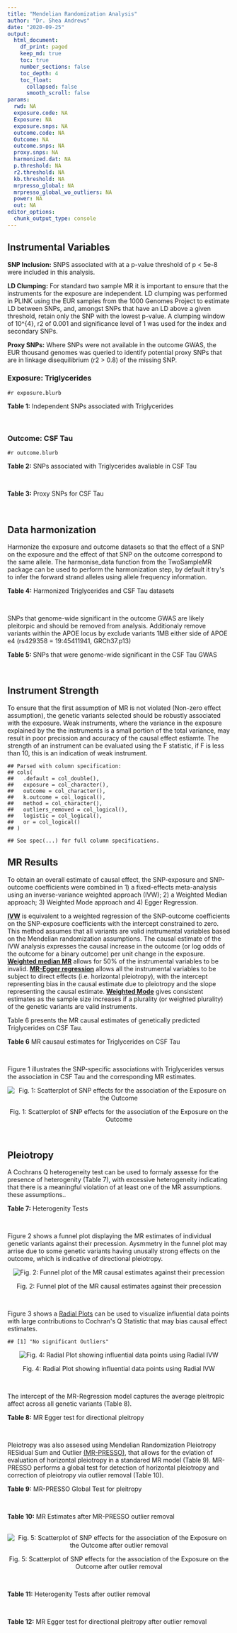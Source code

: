 ```yaml
---
title: "Mendelian Randomization Analysis"
author: "Dr. Shea Andrews"
date: "2020-09-25"
output:
  html_document:
    df_print: paged
    keep_md: true
    toc: true
    number_sections: false
    toc_depth: 4
    toc_float:
      collapsed: false
      smooth_scroll: false
params:
  rwd: NA
  exposure.code: NA
  Exposure: NA
  exposure.snps: NA
  outcome.code: NA
  Outcome: NA
  outcome.snps: NA
  proxy.snps: NA
  harmonized.dat: NA
  p.threshold: NA
  r2.threshold: NA
  kb.threshold: NA
  mrpresso_global: NA
  mrpresso_global_wo_outliers: NA
  power: NA
  out: NA
editor_options:
  chunk_output_type: console
---
```







## Instrumental Variables
**SNP Inclusion:** SNPS associated with at a p-value threshold of p < 5e-8 were included in this analysis.
<br>

**LD Clumping:** For standard two sample MR it is important to ensure that the instruments for the exposure are independent. LD clumping was performed in PLINK using the EUR samples from the 1000 Genomes Project to estimate LD between SNPs, and, amongst SNPs that have an LD above a given threshold, retain only the SNP with the lowest p-value. A clumping window of 10^{4}, r2 of 0.001 and significance level of 1 was used for the index and secondary SNPs.
<br>

**Proxy SNPs:** Where SNPs were not available in the outcome GWAS, the EUR thousand genomes was queried to identify potential proxy SNPs that are in linkage disequilibrium (r2 > 0.8) of the missing SNP.
<br>

### Exposure: Triglycerides
`#r exposure.blurb`
<br>

**Table 1:** Independent SNPs associated with Triglycerides
<div data-pagedtable="false">
  <script data-pagedtable-source type="application/json">
{"columns":[{"label":["SNP"],"name":[1],"type":["chr"],"align":["left"]},{"label":["CHROM"],"name":[2],"type":["dbl"],"align":["right"]},{"label":["POS"],"name":[3],"type":["dbl"],"align":["right"]},{"label":["REF"],"name":[4],"type":["chr"],"align":["left"]},{"label":["ALT"],"name":[5],"type":["chr"],"align":["left"]},{"label":["AF"],"name":[6],"type":["dbl"],"align":["right"]},{"label":["BETA"],"name":[7],"type":["dbl"],"align":["right"]},{"label":["SE"],"name":[8],"type":["dbl"],"align":["right"]},{"label":["Z"],"name":[9],"type":["dbl"],"align":["right"]},{"label":["P"],"name":[10],"type":["dbl"],"align":["right"]},{"label":["N"],"name":[11],"type":["dbl"],"align":["right"]},{"label":["TRAIT"],"name":[12],"type":["chr"],"align":["left"]}],"data":[{"1":"rs12748152","2":"1","3":"27138393","4":"C","5":"T","6":"0.0683714","7":"0.0372","8":"0.0059","9":"6.305085","10":"1.100e-09","11":"177761.5","12":"Triglycerides"},{"1":"rs17513135","2":"1","3":"40035686","4":"C","5":"T","6":"0.2500000","7":"0.0220","8":"0.0039","9":"5.641026","10":"1.633e-08","11":"174742.0","12":"Triglycerides"},{"1":"rs4587594","2":"1","3":"63133930","4":"G","5":"A","6":"0.3032340","7":"-0.0694","8":"0.0035","9":"-19.828600","10":"3.503e-82","11":"177772.0","12":"Triglycerides"},{"1":"rs1321257","2":"1","3":"230305312","4":"G","5":"A","6":"0.6400070","7":"-0.0402","8":"0.0034","9":"-11.823500","10":"5.986e-31","11":"177757.9","12":"Triglycerides"},{"1":"rs676210","2":"2","3":"21231524","4":"G","5":"A","6":"0.2314110","7":"-0.0733","8":"0.0039","9":"-18.794900","10":"3.284e-71","11":"177782.0","12":"Triglycerides"},{"1":"rs1260326","2":"2","3":"27730940","4":"T","5":"C","6":"0.6136610","7":"-0.1148","8":"0.0034","9":"-33.764700","10":"2.290e-239","11":"177765.0","12":"Triglycerides"},{"1":"rs13389219","2":"2","3":"165528876","4":"C","5":"T","6":"0.4034550","7":"-0.0271","8":"0.0034","9":"-7.970590","10":"2.598e-15","11":"177782.9","12":"Triglycerides"},{"1":"rs2972146","2":"2","3":"227100698","4":"G","5":"T","6":"0.6309740","7":"0.0281","8":"0.0034","9":"8.264706","10":"2.974e-15","11":"174703.9","12":"Triglycerides"},{"1":"rs10440120","2":"3","3":"12486964","4":"C","5":"A","6":"0.1655080","7":"-0.0306","8":"0.0044","9":"-6.954550","10":"5.343e-11","11":"174886.1","12":"Triglycerides"},{"1":"rs645040","2":"3","3":"135926622","4":"G","5":"T","6":"0.8208850","7":"0.0293","8":"0.0040","9":"7.325000","10":"1.830e-12","11":"177779.0","12":"Triglycerides"},{"1":"rs6831256","2":"4","3":"3473139","4":"A","5":"G","6":"0.3971880","7":"0.0258","8":"0.0035","9":"7.371429","10":"1.602e-12","11":"177494.9","12":"Triglycerides"},{"1":"rs442177","2":"4","3":"88030261","4":"G","5":"T","6":"0.5364790","7":"0.0309","8":"0.0033","9":"9.363636","10":"1.316e-18","11":"177798.0","12":"Triglycerides"},{"1":"rs9686661","2":"5","3":"55861786","4":"C","5":"T","6":"0.1487860","7":"0.0379","8":"0.0044","9":"8.613636","10":"2.541e-16","11":"177050.0","12":"Triglycerides"},{"1":"rs6882076","2":"5","3":"156390297","4":"T","5":"C","6":"0.6327160","7":"0.0286","8":"0.0035","9":"8.171429","10":"1.513e-15","11":"177778.0","12":"Triglycerides"},{"1":"rs2239520","2":"6","3":"31088922","4":"G","5":"A","6":"0.3906190","7":"-0.0236","8":"0.0037","9":"-6.378380","10":"4.144e-10","11":"151047.0","12":"Triglycerides"},{"1":"rs2247056","2":"6","3":"31265490","4":"T","5":"C","6":"0.7218780","7":"0.0378","8":"0.0039","9":"9.692308","10":"3.861e-21","11":"174062.0","12":"Triglycerides"},{"1":"rs998584","2":"6","3":"43757896","4":"C","5":"A","6":"0.4905450","7":"0.0293","8":"0.0037","9":"7.918919","10":"3.424e-15","11":"174573.0","12":"Triglycerides"},{"1":"rs719726","2":"6","3":"127414801","4":"C","5":"T","6":"0.5999630","7":"0.0199","8":"0.0035","9":"5.685714","10":"2.486e-08","11":"168319.0","12":"Triglycerides"},{"1":"rs634869","2":"6","3":"139831757","4":"T","5":"C","6":"0.5747460","7":"-0.0272","8":"0.0033","9":"-8.242420","10":"1.776e-14","11":"177755.0","12":"Triglycerides"},{"1":"rs2665357","2":"6","3":"160848167","4":"A","5":"C","6":"0.5193360","7":"0.0212","8":"0.0033","9":"6.424242","10":"8.327e-10","11":"172850.0","12":"Triglycerides"},{"1":"rs4719841","2":"7","3":"25997536","4":"A","5":"G","6":"0.4108890","7":"0.0232","8":"0.0034","9":"6.823529","10":"8.864e-11","11":"177774.9","12":"Triglycerides"},{"1":"rs11974409","2":"7","3":"72989390","4":"A","5":"G","6":"0.1816990","7":"-0.0899","8":"0.0042","9":"-21.404800","10":"1.360e-100","11":"177786.0","12":"Triglycerides"},{"1":"rs38855","2":"7","3":"116358044","4":"A","5":"G","6":"0.4712940","7":"-0.0187","8":"0.0033","9":"-5.666670","10":"2.109e-08","11":"177825.0","12":"Triglycerides"},{"1":"rs287621","2":"7","3":"130435181","4":"T","5":"C","6":"0.7140010","7":"-0.0222","8":"0.0037","9":"-6.000000","10":"7.671e-09","11":"177813.0","12":"Triglycerides"},{"1":"rs6995541","2":"8","3":"10671260","4":"A","5":"G","6":"0.2336240","7":"0.0265","8":"0.0037","9":"7.162162","10":"1.343e-12","11":"177486.0","12":"Triglycerides"},{"1":"rs12676857","2":"8","3":"18266572","4":"T","5":"C","6":"0.1436090","7":"0.0332","8":"0.0046","9":"7.217391","10":"7.291e-12","11":"177732.0","12":"Triglycerides"},{"1":"rs12678919","2":"8","3":"19844222","4":"A","5":"G","6":"0.0681239","7":"-0.1702","8":"0.0056","9":"-30.392900","10":"1.820e-199","11":"177749.9","12":"Triglycerides"},{"1":"rs4738684","2":"8","3":"59393273","4":"A","5":"G","6":"0.6075010","7":"-0.0205","8":"0.0035","9":"-5.857140","10":"8.819e-09","11":"177790.0","12":"Triglycerides"},{"1":"rs2954022","2":"8","3":"126482621","4":"C","5":"A","6":"0.5114630","7":"-0.0780","8":"0.0033","9":"-23.636400","10":"2.230e-113","11":"177750.0","12":"Triglycerides"},{"1":"rs1832007","2":"10","3":"5254847","4":"A","5":"G","6":"0.1247280","7":"-0.0327","8":"0.0047","9":"-6.957450","10":"1.718e-12","11":"177504.0","12":"Triglycerides"},{"1":"rs10761762","2":"10","3":"65184717","4":"T","5":"C","6":"0.4990900","7":"-0.0270","8":"0.0033","9":"-8.181820","10":"1.061e-17","11":"177823.0","12":"Triglycerides"},{"1":"rs2068888","2":"10","3":"94839642","4":"G","5":"A","6":"0.4735120","7":"-0.0241","8":"0.0034","9":"-7.088240","10":"1.682e-11","11":"177712.0","12":"Triglycerides"},{"1":"rs2250802","2":"10","3":"113921354","4":"G","5":"A","6":"0.7334790","7":"0.0230","8":"0.0037","9":"6.216216","10":"1.210e-10","11":"174733.9","12":"Triglycerides"},{"1":"rs10501321","2":"11","3":"47294626","4":"T","5":"C","6":"0.3212210","7":"-0.0216","8":"0.0035","9":"-6.171430","10":"1.412e-08","11":"177680.0","12":"Triglycerides"},{"1":"rs174535","2":"11","3":"61551356","4":"T","5":"C","6":"0.3609590","7":"0.0470","8":"0.0034","9":"13.823529","10":"1.733e-41","11":"177772.9","12":"Triglycerides"},{"1":"rs11820504","2":"11","3":"116529442","4":"T","5":"C","6":"0.1807930","7":"0.0604","8":"0.0044","9":"13.727273","10":"1.095e-39","11":"172813.0","12":"Triglycerides"},{"1":"rs10790162","2":"11","3":"116639104","4":"A","5":"G","6":"0.9306210","7":"-0.2305","8":"0.0065","9":"-35.461500","10":"1.100e-249","11":"177771.1","12":"Triglycerides"},{"1":"rs11613352","2":"12","3":"57792580","4":"C","5":"T","6":"0.2251730","7":"-0.0280","8":"0.0039","9":"-7.179490","10":"9.397e-14","11":"177799.0","12":"Triglycerides"},{"1":"rs11057408","2":"12","3":"124464836","4":"G","5":"T","6":"0.3253360","7":"-0.0258","8":"0.0035","9":"-7.371430","10":"2.049e-12","11":"174454.0","12":"Triglycerides"},{"1":"rs16948098","2":"15","3":"44219607","4":"G","5":"A","6":"0.0370102","7":"0.0800","8":"0.0089","9":"8.988764","10":"4.838e-17","11":"163328.2","12":"Triglycerides"},{"1":"rs2043085","2":"15","3":"58680954","4":"T","5":"C","6":"0.6610970","7":"-0.0327","8":"0.0034","9":"-9.617650","10":"7.809e-20","11":"176147.0","12":"Triglycerides"},{"1":"rs588136","2":"15","3":"58730498","4":"C","5":"T","6":"0.7867110","7":"-0.0495","8":"0.0041","9":"-12.073200","10":"3.365e-30","11":"176173.0","12":"Triglycerides"},{"1":"rs3198697","2":"16","3":"15129940","4":"C","5":"T","6":"0.3839030","7":"-0.0198","8":"0.0034","9":"-5.823530","10":"2.207e-08","11":"175934.1","12":"Triglycerides"},{"1":"rs749671","2":"16","3":"31088347","4":"G","5":"A","6":"0.3477070","7":"-0.0211","8":"0.0034","9":"-6.205880","10":"6.106e-10","11":"176205.1","12":"Triglycerides"},{"1":"rs1800775","2":"16","3":"56995236","4":"C","5":"A","6":"0.5121820","7":"-0.0396","8":"0.0035","9":"-11.314300","10":"1.332e-26","11":"172715.0","12":"Triglycerides"},{"1":"rs8077889","2":"17","3":"41878166","4":"A","5":"C","6":"0.1884530","7":"0.0252","8":"0.0042","9":"6.000000","10":"9.879e-09","11":"176194.0","12":"Triglycerides"},{"1":"rs7248104","2":"19","3":"7224431","4":"G","5":"A","6":"0.4124030","7":"-0.0222","8":"0.0034","9":"-6.529410","10":"5.045e-10","11":"176083.0","12":"Triglycerides"},{"1":"rs10401969","2":"19","3":"19407718","4":"T","5":"C","6":"0.0710134","7":"-0.1210","8":"0.0065","9":"-18.615400","10":"9.702e-70","11":"176172.7","12":"Triglycerides"},{"1":"rs731839","2":"19","3":"33899065","4":"G","5":"A","6":"0.6709000","7":"-0.0224","8":"0.0036","9":"-6.222220","10":"2.651e-09","11":"176161.1","12":"Triglycerides"},{"1":"rs439401","2":"19","3":"45414451","4":"T","5":"C","6":"0.6390100","7":"0.0659","8":"0.0038","9":"17.342105","10":"1.423e-66","11":"152584.0","12":"Triglycerides"},{"1":"rs3760627","2":"19","3":"45457180","4":"T","5":"C","6":"0.4941460","7":"0.0189","8":"0.0034","9":"5.558824","10":"5.293e-09","11":"176200.9","12":"Triglycerides"},{"1":"rs6029143","2":"20","3":"39118662","4":"C","5":"T","6":"0.0446137","7":"-0.0388","8":"0.0071","9":"-5.464790","10":"4.933e-08","11":"176256.9","12":"Triglycerides"},{"1":"rs4810479","2":"20","3":"44545048","4":"C","5":"T","6":"0.7471790","7":"-0.0474","8":"0.0038","9":"-12.473700","10":"2.067e-34","11":"176191.9","12":"Triglycerides"},{"1":"rs3761445","2":"22","3":"38595411","4":"G","5":"A","6":"0.6132420","7":"0.0232","8":"0.0034","9":"6.823529","10":"8.062e-12","11":"175846.1","12":"Triglycerides"}],"options":{"columns":{"min":{},"max":[10]},"rows":{"min":[10],"max":[10]},"pages":{}}}
  </script>
</div>
<br>

### Outcome: CSF Tau
`#r outcome.blurb`
<br>

**Table 2:** SNPs associated with Triglycerides avaliable in CSF Tau
<div data-pagedtable="false">
  <script data-pagedtable-source type="application/json">
{"columns":[{"label":["SNP"],"name":[1],"type":["chr"],"align":["left"]},{"label":["CHROM"],"name":[2],"type":["dbl"],"align":["right"]},{"label":["POS"],"name":[3],"type":["dbl"],"align":["right"]},{"label":["REF"],"name":[4],"type":["chr"],"align":["left"]},{"label":["ALT"],"name":[5],"type":["chr"],"align":["left"]},{"label":["AF"],"name":[6],"type":["dbl"],"align":["right"]},{"label":["BETA"],"name":[7],"type":["dbl"],"align":["right"]},{"label":["SE"],"name":[8],"type":["dbl"],"align":["right"]},{"label":["Z"],"name":[9],"type":["dbl"],"align":["right"]},{"label":["P"],"name":[10],"type":["dbl"],"align":["right"]},{"label":["N"],"name":[11],"type":["dbl"],"align":["right"]},{"label":["TRAIT"],"name":[12],"type":["chr"],"align":["left"]}],"data":[{"1":"rs12748152","2":"1","3":"27138393","4":"C","5":"T","6":"0.0683714","7":"3.523e-03","8":"0.010840","9":"0.32500000","10":"7.453e-01","11":"3146","12":"CSF_tau"},{"1":"rs17513135","2":"1","3":"40035686","4":"C","5":"T","6":"0.2500000","7":"-1.106e-02","8":"0.006693","9":"-1.65247273","10":"9.867e-02","11":"3146","12":"CSF_tau"},{"1":"rs4587594","2":"1","3":"63133930","4":"G","5":"A","6":"0.3032340","7":"-2.394e-03","8":"0.006000","9":"-0.39900000","10":"6.899e-01","11":"3146","12":"CSF_tau"},{"1":"rs676210","2":"2","3":"21231524","4":"G","5":"A","6":"0.2314110","7":"-1.114e-02","8":"0.006851","9":"-1.62603999","10":"1.040e-01","11":"3146","12":"CSF_tau"},{"1":"rs1260326","2":"2","3":"27730940","4":"T","5":"C","6":"0.6136610","7":"2.061e-03","8":"0.005737","9":"0.35924700","10":"7.194e-01","11":"3146","12":"CSF_tau"},{"1":"rs13389219","2":"2","3":"165528876","4":"C","5":"T","6":"0.4034550","7":"1.248e-03","8":"0.005901","9":"0.21148958","10":"8.325e-01","11":"3146","12":"CSF_tau"},{"1":"rs2972146","2":"2","3":"227100698","4":"G","5":"T","6":"0.6309740","7":"-1.647e-03","8":"0.005871","9":"-0.28053100","10":"7.791e-01","11":"3146","12":"CSF_tau"},{"1":"rs645040","2":"3","3":"135926622","4":"G","5":"T","6":"0.8208850","7":"8.495e-03","8":"0.006617","9":"1.28381000","10":"1.993e-01","11":"3146","12":"CSF_tau"},{"1":"rs442177","2":"4","3":"88030261","4":"G","5":"T","6":"0.5364790","7":"3.037e-05","8":"0.005778","9":"0.00525614","10":"9.958e-01","11":"3146","12":"CSF_tau"},{"1":"rs2239520","2":"6","3":"31088922","4":"G","5":"A","6":"0.3906190","7":"4.519e-03","8":"0.005670","9":"0.79700176","10":"4.256e-01","11":"3146","12":"CSF_tau"},{"1":"rs2247056","2":"6","3":"31265490","4":"T","5":"C","6":"0.7218780","7":"-1.110e-02","8":"0.006475","9":"-1.71429000","10":"8.651e-02","11":"3146","12":"CSF_tau"},{"1":"rs634869","2":"6","3":"139831757","4":"T","5":"C","6":"0.5747460","7":"2.421e-03","8":"0.005818","9":"0.41612200","10":"6.773e-01","11":"3146","12":"CSF_tau"},{"1":"rs2665357","2":"6","3":"160848167","4":"A","5":"C","6":"0.5193360","7":"2.605e-03","8":"0.005661","9":"0.46016600","10":"6.454e-01","11":"3146","12":"CSF_tau"},{"1":"rs4719841","2":"7","3":"25997536","4":"A","5":"G","6":"0.4108890","7":"-3.847e-03","8":"0.005698","9":"-0.67514918","10":"4.997e-01","11":"3146","12":"CSF_tau"},{"1":"rs11974409","2":"7","3":"72989390","4":"A","5":"G","6":"0.1816990","7":"1.323e-03","8":"0.007114","9":"0.18597132","10":"8.525e-01","11":"3146","12":"CSF_tau"},{"1":"rs38855","2":"7","3":"116358044","4":"A","5":"G","6":"0.4712940","7":"-3.217e-03","8":"0.005693","9":"-0.56507992","10":"5.721e-01","11":"3146","12":"CSF_tau"},{"1":"rs287621","2":"7","3":"130435181","4":"T","5":"C","6":"0.7140010","7":"1.746e-03","8":"0.006335","9":"0.27561200","10":"7.828e-01","11":"3146","12":"CSF_tau"},{"1":"rs6995541","2":"8","3":"10671260","4":"A","5":"G","6":"0.2336240","7":"1.754e-03","8":"0.006260","9":"0.28019169","10":"7.794e-01","11":"3146","12":"CSF_tau"},{"1":"rs12676857","2":"8","3":"18266572","4":"T","5":"C","6":"0.1436090","7":"8.263e-03","8":"0.007747","9":"1.06660643","10":"2.862e-01","11":"3146","12":"CSF_tau"},{"1":"rs12678919","2":"8","3":"19844222","4":"A","5":"G","6":"0.0681239","7":"6.073e-04","8":"0.008979","9":"0.06763559","10":"9.461e-01","11":"3146","12":"CSF_tau"},{"1":"rs4738684","2":"8","3":"59393273","4":"A","5":"G","6":"0.6075010","7":"6.290e-03","8":"0.006115","9":"1.02862000","10":"3.037e-01","11":"3146","12":"CSF_tau"},{"1":"rs2954022","2":"8","3":"126482621","4":"C","5":"A","6":"0.5114630","7":"4.703e-03","8":"0.005647","9":"0.83283159","10":"4.050e-01","11":"3146","12":"CSF_tau"},{"1":"rs1832007","2":"10","3":"5254847","4":"A","5":"G","6":"0.1247280","7":"9.974e-03","8":"0.007963","9":"1.25254301","10":"2.104e-01","11":"3146","12":"CSF_tau"},{"1":"rs10761762","2":"10","3":"65184717","4":"T","5":"C","6":"0.4990900","7":"3.390e-03","8":"0.005618","9":"0.60341759","10":"5.463e-01","11":"3146","12":"CSF_tau"},{"1":"rs2068888","2":"10","3":"94839642","4":"G","5":"A","6":"0.4735120","7":"-1.867e-03","8":"0.005698","9":"-0.32765883","10":"7.432e-01","11":"3146","12":"CSF_tau"},{"1":"rs2250802","2":"10","3":"113921354","4":"G","5":"A","6":"0.7334790","7":"7.187e-03","8":"0.006228","9":"1.15398000","10":"2.486e-01","11":"3146","12":"CSF_tau"},{"1":"rs10501321","2":"11","3":"47294626","4":"T","5":"C","6":"0.3212210","7":"-4.695e-04","8":"0.006061","9":"-0.07746246","10":"9.383e-01","11":"3146","12":"CSF_tau"},{"1":"rs174535","2":"11","3":"61551356","4":"T","5":"C","6":"0.3609590","7":"-1.308e-02","8":"0.006009","9":"-2.17673490","10":"2.954e-02","11":"3146","12":"CSF_tau"},{"1":"rs11820504","2":"11","3":"116529442","4":"T","5":"C","6":"0.1807930","7":"-6.378e-03","8":"0.007410","9":"-0.86072874","10":"3.894e-01","11":"3146","12":"CSF_tau"},{"1":"rs10790162","2":"11","3":"116639104","4":"A","5":"G","6":"0.9306210","7":"5.865e-03","8":"0.011510","9":"0.50955700","10":"6.106e-01","11":"3146","12":"CSF_tau"},{"1":"rs11613352","2":"12","3":"57792580","4":"C","5":"T","6":"0.2251730","7":"1.883e-02","8":"0.006621","9":"2.84398127","10":"4.478e-03","11":"3146","12":"CSF_tau"},{"1":"rs11057408","2":"12","3":"124464836","4":"G","5":"T","6":"0.3253360","7":"-2.118e-03","8":"0.005868","9":"-0.36094070","10":"7.182e-01","11":"3146","12":"CSF_tau"},{"1":"rs16948098","2":"15","3":"44219607","4":"G","5":"A","6":"0.0370102","7":"-9.533e-03","8":"0.012460","9":"-0.76508828","10":"4.442e-01","11":"3146","12":"CSF_tau"},{"1":"rs2043085","2":"15","3":"58680954","4":"T","5":"C","6":"0.6610970","7":"4.604e-03","8":"0.005763","9":"0.79888900","10":"4.244e-01","11":"3146","12":"CSF_tau"},{"1":"rs588136","2":"15","3":"58730498","4":"C","5":"T","6":"0.7867110","7":"-8.560e-03","8":"0.007254","9":"-1.18004000","10":"2.381e-01","11":"3146","12":"CSF_tau"},{"1":"rs3198697","2":"16","3":"15129940","4":"C","5":"T","6":"0.3839030","7":"-3.304e-03","8":"0.006225","9":"-0.53076305","10":"5.956e-01","11":"3146","12":"CSF_tau"},{"1":"rs749671","2":"16","3":"31088347","4":"G","5":"A","6":"0.3477070","7":"4.583e-03","8":"0.005832","9":"0.78583676","10":"4.320e-01","11":"3146","12":"CSF_tau"},{"1":"rs1800775","2":"16","3":"56995236","4":"C","5":"A","6":"0.5121820","7":"7.777e-05","8":"0.005726","9":"0.01358191","10":"9.892e-01","11":"3146","12":"CSF_tau"},{"1":"rs8077889","2":"17","3":"41878166","4":"A","5":"C","6":"0.1884530","7":"-4.965e-03","8":"0.006816","9":"-0.72843310","10":"4.664e-01","11":"3146","12":"CSF_tau"},{"1":"rs7248104","2":"19","3":"7224431","4":"G","5":"A","6":"0.4124030","7":"5.612e-03","8":"0.005801","9":"0.96741941","10":"3.334e-01","11":"3146","12":"CSF_tau"},{"1":"rs10401969","2":"19","3":"19407718","4":"T","5":"C","6":"0.0710134","7":"6.384e-03","8":"0.010290","9":"0.62040816","10":"5.349e-01","11":"3146","12":"CSF_tau"},{"1":"rs731839","2":"19","3":"33899065","4":"G","5":"A","6":"0.6709000","7":"4.814e-03","8":"0.005868","9":"0.82038200","10":"4.120e-01","11":"3146","12":"CSF_tau"},{"1":"rs439401","2":"19","3":"45414451","4":"T","5":"C","6":"0.6390100","7":"2.658e-02","8":"0.005931","9":"4.48154000","10":"7.694e-06","11":"3146","12":"CSF_tau"},{"1":"rs3760627","2":"19","3":"45457180","4":"T","5":"C","6":"0.4941460","7":"1.132e-02","8":"0.005588","9":"2.02576951","10":"4.293e-02","11":"3146","12":"CSF_tau"},{"1":"rs6029143","2":"20","3":"39118662","4":"C","5":"T","6":"0.0446137","7":"1.112e-02","8":"0.012210","9":"0.91072891","10":"3.627e-01","11":"3146","12":"CSF_tau"},{"1":"rs4810479","2":"20","3":"44545048","4":"C","5":"T","6":"0.7471790","7":"-1.356e-02","8":"0.006328","9":"-2.14286000","10":"3.224e-02","11":"3146","12":"CSF_tau"},{"1":"rs3761445","2":"22","3":"38595411","4":"G","5":"A","6":"0.6132420","7":"-4.326e-03","8":"0.005903","9":"-0.73284800","10":"4.637e-01","11":"3146","12":"CSF_tau"},{"1":"rs1321257","2":"NA","3":"NA","4":"NA","5":"NA","6":"NA","7":"NA","8":"NA","9":"NA","10":"NA","11":"NA","12":"NA"},{"1":"rs10440120","2":"NA","3":"NA","4":"NA","5":"NA","6":"NA","7":"NA","8":"NA","9":"NA","10":"NA","11":"NA","12":"NA"},{"1":"rs6831256","2":"NA","3":"NA","4":"NA","5":"NA","6":"NA","7":"NA","8":"NA","9":"NA","10":"NA","11":"NA","12":"NA"},{"1":"rs9686661","2":"NA","3":"NA","4":"NA","5":"NA","6":"NA","7":"NA","8":"NA","9":"NA","10":"NA","11":"NA","12":"NA"},{"1":"rs6882076","2":"NA","3":"NA","4":"NA","5":"NA","6":"NA","7":"NA","8":"NA","9":"NA","10":"NA","11":"NA","12":"NA"},{"1":"rs998584","2":"NA","3":"NA","4":"NA","5":"NA","6":"NA","7":"NA","8":"NA","9":"NA","10":"NA","11":"NA","12":"NA"},{"1":"rs719726","2":"NA","3":"NA","4":"NA","5":"NA","6":"NA","7":"NA","8":"NA","9":"NA","10":"NA","11":"NA","12":"NA"}],"options":{"columns":{"min":{},"max":[10]},"rows":{"min":[10],"max":[10]},"pages":{}}}
  </script>
</div>
<br>

**Table 3:** Proxy SNPs for CSF Tau
<div data-pagedtable="false">
  <script data-pagedtable-source type="application/json">
{"columns":[{"label":["target_snp"],"name":[1],"type":["chr"],"align":["left"]},{"label":["proxy_snp"],"name":[2],"type":["chr"],"align":["left"]},{"label":["ld.r2"],"name":[3],"type":["dbl"],"align":["right"]},{"label":["Dprime"],"name":[4],"type":["dbl"],"align":["right"]},{"label":["PHASE"],"name":[5],"type":["chr"],"align":["left"]},{"label":["X12"],"name":[6],"type":["lgl"],"align":["right"]},{"label":["CHROM"],"name":[7],"type":["dbl"],"align":["right"]},{"label":["POS"],"name":[8],"type":["dbl"],"align":["right"]},{"label":["REF.proxy"],"name":[9],"type":["chr"],"align":["left"]},{"label":["ALT.proxy"],"name":[10],"type":["chr"],"align":["left"]},{"label":["AF"],"name":[11],"type":["dbl"],"align":["right"]},{"label":["BETA"],"name":[12],"type":["dbl"],"align":["right"]},{"label":["SE"],"name":[13],"type":["dbl"],"align":["right"]},{"label":["Z"],"name":[14],"type":["dbl"],"align":["right"]},{"label":["P"],"name":[15],"type":["dbl"],"align":["right"]},{"label":["N"],"name":[16],"type":["dbl"],"align":["right"]},{"label":["TRAIT"],"name":[17],"type":["chr"],"align":["left"]},{"label":["ref"],"name":[18],"type":["chr"],"align":["left"]},{"label":["ref.proxy"],"name":[19],"type":["chr"],"align":["left"]},{"label":["alt"],"name":[20],"type":["chr"],"align":["left"]},{"label":["alt.proxy"],"name":[21],"type":["chr"],"align":["left"]},{"label":["ALT"],"name":[22],"type":["chr"],"align":["left"]},{"label":["REF"],"name":[23],"type":["chr"],"align":["left"]},{"label":["proxy.outcome"],"name":[24],"type":["lgl"],"align":["right"]}],"data":[{"1":"rs1321257","2":"rs2281718","3":"1.000000","4":"1.000000","5":"GA/AT","6":"NA","7":"1","8":"230297778","9":"A","10":"T","11":"0.636248","12":"-0.001023","13":"0.005839","14":"-0.1752010","15":"0.8609","16":"3146","17":"CSF_tau","18":"G","19":"A","20":"A","21":"T","22":"A","23":"G","24":"TRUE"},{"1":"rs10440120","2":"rs73029206","3":"0.849190","4":"0.982569","5":"AG/CA","6":"NA","7":"3","8":"12494894","9":"A","10":"G","11":"0.152293","12":"0.007414","13":"0.008862","14":"0.8366057","15":"0.4029","16":"3146","17":"CSF_tau","18":"A","19":"G","20":"C","21":"A","22":"A","23":"C","24":"TRUE"},{"1":"rs6882076","2":"rs12657266","3":"1.000000","4":"1.000000","5":"TC/CT","6":"NA","7":"5","8":"156396003","9":"C","10":"T","11":"0.633929","12":"-0.003495","13":"0.006267","14":"-0.5576830","15":"0.5771","16":"3146","17":"CSF_tau","18":"T","19":"C","20":"C","21":"T","22":"C","23":"T","24":"TRUE"},{"1":"rs998584","2":"rs1358980","3":"0.825889","4":"0.921520","5":"CC/AT","6":"NA","7":"6","8":"43764551","9":"C","10":"T","11":"0.479477","12":"0.001507","13":"0.005637","14":"0.2673408","15":"0.7892","16":"3146","17":"CSF_tau","18":"C","19":"C","20":"A","21":"T","22":"A","23":"C","24":"TRUE"},{"1":"rs719726","2":"rs1936789","3":"0.814701","4":"0.977383","5":"CG/TA","6":"NA","7":"6","8":"127419737","9":"G","10":"A","11":"0.535585","12":"-0.001852","13":"0.005783","14":"-0.3202490","15":"0.7489","16":"3146","17":"CSF_tau","18":"C","19":"G","20":"T","21":"A","22":"T","23":"C","24":"TRUE"},{"1":"rs6831256","2":"NA","3":"NA","4":"NA","5":"NA","6":"NA","7":"NA","8":"NA","9":"NA","10":"NA","11":"NA","12":"NA","13":"NA","14":"NA","15":"NA","16":"NA","17":"NA","18":"NA","19":"NA","20":"NA","21":"NA","22":"NA","23":"NA","24":"NA"},{"1":"rs9686661","2":"NA","3":"NA","4":"NA","5":"NA","6":"NA","7":"NA","8":"NA","9":"NA","10":"NA","11":"NA","12":"NA","13":"NA","14":"NA","15":"NA","16":"NA","17":"NA","18":"NA","19":"NA","20":"NA","21":"NA","22":"NA","23":"NA","24":"NA"}],"options":{"columns":{"min":{},"max":[10]},"rows":{"min":[10],"max":[10]},"pages":{}}}
  </script>
</div>
<br>

## Data harmonization
Harmonize the exposure and outcome datasets so that the effect of a SNP on the exposure and the effect of that SNP on the outcome correspond to the same allele. The harmonise_data function from the TwoSampleMR package can be used to perform the harmonization step, by default it try's to infer the forward strand alleles using allele frequency information.
<br>

**Table 4:** Harmonized Triglycerides and CSF Tau datasets
<div data-pagedtable="false">
  <script data-pagedtable-source type="application/json">
{"columns":[{"label":["SNP"],"name":[1],"type":["chr"],"align":["left"]},{"label":["effect_allele.exposure"],"name":[2],"type":["chr"],"align":["left"]},{"label":["other_allele.exposure"],"name":[3],"type":["chr"],"align":["left"]},{"label":["effect_allele.outcome"],"name":[4],"type":["chr"],"align":["left"]},{"label":["other_allele.outcome"],"name":[5],"type":["chr"],"align":["left"]},{"label":["beta.exposure"],"name":[6],"type":["dbl"],"align":["right"]},{"label":["beta.outcome"],"name":[7],"type":["dbl"],"align":["right"]},{"label":["eaf.exposure"],"name":[8],"type":["dbl"],"align":["right"]},{"label":["eaf.outcome"],"name":[9],"type":["dbl"],"align":["right"]},{"label":["remove"],"name":[10],"type":["lgl"],"align":["right"]},{"label":["palindromic"],"name":[11],"type":["lgl"],"align":["right"]},{"label":["ambiguous"],"name":[12],"type":["lgl"],"align":["right"]},{"label":["id.outcome"],"name":[13],"type":["chr"],"align":["left"]},{"label":["chr.outcome"],"name":[14],"type":["dbl"],"align":["right"]},{"label":["pos.outcome"],"name":[15],"type":["dbl"],"align":["right"]},{"label":["se.outcome"],"name":[16],"type":["dbl"],"align":["right"]},{"label":["z.outcome"],"name":[17],"type":["dbl"],"align":["right"]},{"label":["pval.outcome"],"name":[18],"type":["dbl"],"align":["right"]},{"label":["samplesize.outcome"],"name":[19],"type":["dbl"],"align":["right"]},{"label":["outcome"],"name":[20],"type":["chr"],"align":["left"]},{"label":["mr_keep.outcome"],"name":[21],"type":["lgl"],"align":["right"]},{"label":["pval_origin.outcome"],"name":[22],"type":["chr"],"align":["left"]},{"label":["chr.exposure"],"name":[23],"type":["dbl"],"align":["right"]},{"label":["pos.exposure"],"name":[24],"type":["dbl"],"align":["right"]},{"label":["se.exposure"],"name":[25],"type":["dbl"],"align":["right"]},{"label":["z.exposure"],"name":[26],"type":["dbl"],"align":["right"]},{"label":["pval.exposure"],"name":[27],"type":["dbl"],"align":["right"]},{"label":["samplesize.exposure"],"name":[28],"type":["dbl"],"align":["right"]},{"label":["exposure"],"name":[29],"type":["chr"],"align":["left"]},{"label":["mr_keep.exposure"],"name":[30],"type":["lgl"],"align":["right"]},{"label":["pval_origin.exposure"],"name":[31],"type":["chr"],"align":["left"]},{"label":["id.exposure"],"name":[32],"type":["chr"],"align":["left"]},{"label":["action"],"name":[33],"type":["dbl"],"align":["right"]},{"label":["mr_keep"],"name":[34],"type":["lgl"],"align":["right"]},{"label":["pt"],"name":[35],"type":["dbl"],"align":["right"]},{"label":["pleitropy_keep"],"name":[36],"type":["lgl"],"align":["right"]},{"label":["mrpresso_RSSobs"],"name":[37],"type":["lgl"],"align":["right"]},{"label":["mrpresso_pval"],"name":[38],"type":["lgl"],"align":["right"]},{"label":["mrpresso_keep"],"name":[39],"type":["lgl"],"align":["right"]}],"data":[{"1":"rs10401969","2":"C","3":"T","4":"C","5":"T","6":"-0.1210","7":"6.384e-03","8":"0.0710134","9":"0.0710134","10":"FALSE","11":"FALSE","12":"FALSE","13":"KlKpzv","14":"19","15":"19407718","16":"0.010290","17":"0.62040816","18":"5.349e-01","19":"3146","20":"Deming2017tau","21":"TRUE","22":"reported","23":"19","24":"19407718","25":"0.0065","26":"-18.615400","27":"9.702e-70","28":"176172.7","29":"Willer2013tg","30":"TRUE","31":"reported","32":"Yp3Hna","33":"2","34":"TRUE","35":"5e-08","36":"TRUE","37":"NA","38":"NA","39":"TRUE"},{"1":"rs10440120","2":"A","3":"C","4":"A","5":"C","6":"-0.0306","7":"7.414e-03","8":"0.1655080","9":"0.1522930","10":"FALSE","11":"FALSE","12":"FALSE","13":"KlKpzv","14":"3","15":"12494894","16":"0.008862","17":"0.83660573","18":"4.029e-01","19":"3146","20":"Deming2017tau","21":"TRUE","22":"reported","23":"3","24":"12486964","25":"0.0044","26":"-6.954550","27":"5.343e-11","28":"174886.1","29":"Willer2013tg","30":"TRUE","31":"reported","32":"Yp3Hna","33":"2","34":"TRUE","35":"5e-08","36":"TRUE","37":"NA","38":"NA","39":"TRUE"},{"1":"rs10501321","2":"C","3":"T","4":"C","5":"T","6":"-0.0216","7":"-4.695e-04","8":"0.3212210","9":"0.3212210","10":"FALSE","11":"FALSE","12":"FALSE","13":"KlKpzv","14":"11","15":"47294626","16":"0.006061","17":"-0.07746246","18":"9.383e-01","19":"3146","20":"Deming2017tau","21":"TRUE","22":"reported","23":"11","24":"47294626","25":"0.0035","26":"-6.171430","27":"1.412e-08","28":"177680.0","29":"Willer2013tg","30":"TRUE","31":"reported","32":"Yp3Hna","33":"2","34":"TRUE","35":"5e-08","36":"TRUE","37":"NA","38":"NA","39":"TRUE"},{"1":"rs10761762","2":"C","3":"T","4":"C","5":"T","6":"-0.0270","7":"3.390e-03","8":"0.4990900","9":"0.4990900","10":"FALSE","11":"FALSE","12":"FALSE","13":"KlKpzv","14":"10","15":"65184717","16":"0.005618","17":"0.60341759","18":"5.463e-01","19":"3146","20":"Deming2017tau","21":"TRUE","22":"reported","23":"10","24":"65184717","25":"0.0033","26":"-8.181820","27":"1.061e-17","28":"177823.0","29":"Willer2013tg","30":"TRUE","31":"reported","32":"Yp3Hna","33":"2","34":"TRUE","35":"5e-08","36":"TRUE","37":"NA","38":"NA","39":"TRUE"},{"1":"rs10790162","2":"G","3":"A","4":"G","5":"A","6":"-0.2305","7":"5.865e-03","8":"0.9306210","9":"0.9306210","10":"FALSE","11":"FALSE","12":"FALSE","13":"KlKpzv","14":"11","15":"116639104","16":"0.011510","17":"0.50955700","18":"6.106e-01","19":"3146","20":"Deming2017tau","21":"TRUE","22":"reported","23":"11","24":"116639104","25":"0.0065","26":"-35.461500","27":"1.000e-200","28":"177771.1","29":"Willer2013tg","30":"TRUE","31":"reported","32":"Yp3Hna","33":"2","34":"TRUE","35":"5e-08","36":"TRUE","37":"NA","38":"NA","39":"TRUE"},{"1":"rs11057408","2":"T","3":"G","4":"T","5":"G","6":"-0.0258","7":"-2.118e-03","8":"0.3253360","9":"0.3253360","10":"FALSE","11":"FALSE","12":"FALSE","13":"KlKpzv","14":"12","15":"124464836","16":"0.005868","17":"-0.36094070","18":"7.182e-01","19":"3146","20":"Deming2017tau","21":"TRUE","22":"reported","23":"12","24":"124464836","25":"0.0035","26":"-7.371430","27":"2.049e-12","28":"174454.0","29":"Willer2013tg","30":"TRUE","31":"reported","32":"Yp3Hna","33":"2","34":"TRUE","35":"5e-08","36":"TRUE","37":"NA","38":"NA","39":"TRUE"},{"1":"rs11613352","2":"T","3":"C","4":"T","5":"C","6":"-0.0280","7":"1.883e-02","8":"0.2251730","9":"0.2251730","10":"FALSE","11":"FALSE","12":"FALSE","13":"KlKpzv","14":"12","15":"57792580","16":"0.006621","17":"2.84398127","18":"4.478e-03","19":"3146","20":"Deming2017tau","21":"TRUE","22":"reported","23":"12","24":"57792580","25":"0.0039","26":"-7.179490","27":"9.397e-14","28":"177799.0","29":"Willer2013tg","30":"TRUE","31":"reported","32":"Yp3Hna","33":"2","34":"TRUE","35":"5e-08","36":"TRUE","37":"NA","38":"NA","39":"TRUE"},{"1":"rs11820504","2":"C","3":"T","4":"C","5":"T","6":"0.0604","7":"-6.378e-03","8":"0.1807930","9":"0.1807930","10":"FALSE","11":"FALSE","12":"FALSE","13":"KlKpzv","14":"11","15":"116529442","16":"0.007410","17":"-0.86072874","18":"3.894e-01","19":"3146","20":"Deming2017tau","21":"TRUE","22":"reported","23":"11","24":"116529442","25":"0.0044","26":"13.727273","27":"1.095e-39","28":"172813.0","29":"Willer2013tg","30":"TRUE","31":"reported","32":"Yp3Hna","33":"2","34":"TRUE","35":"5e-08","36":"TRUE","37":"NA","38":"NA","39":"TRUE"},{"1":"rs11974409","2":"G","3":"A","4":"G","5":"A","6":"-0.0899","7":"1.323e-03","8":"0.1816990","9":"0.1816990","10":"FALSE","11":"FALSE","12":"FALSE","13":"KlKpzv","14":"7","15":"72989390","16":"0.007114","17":"0.18597132","18":"8.525e-01","19":"3146","20":"Deming2017tau","21":"TRUE","22":"reported","23":"7","24":"72989390","25":"0.0042","26":"-21.404800","27":"1.360e-100","28":"177786.0","29":"Willer2013tg","30":"TRUE","31":"reported","32":"Yp3Hna","33":"2","34":"TRUE","35":"5e-08","36":"TRUE","37":"NA","38":"NA","39":"TRUE"},{"1":"rs1260326","2":"C","3":"T","4":"C","5":"T","6":"-0.1148","7":"2.061e-03","8":"0.6136610","9":"0.6136610","10":"FALSE","11":"FALSE","12":"FALSE","13":"KlKpzv","14":"2","15":"27730940","16":"0.005737","17":"0.35924700","18":"7.194e-01","19":"3146","20":"Deming2017tau","21":"TRUE","22":"reported","23":"2","24":"27730940","25":"0.0034","26":"-33.764700","27":"1.000e-200","28":"177765.0","29":"Willer2013tg","30":"TRUE","31":"reported","32":"Yp3Hna","33":"2","34":"TRUE","35":"5e-08","36":"TRUE","37":"NA","38":"NA","39":"TRUE"},{"1":"rs12676857","2":"C","3":"T","4":"C","5":"T","6":"0.0332","7":"8.263e-03","8":"0.1436090","9":"0.1436090","10":"FALSE","11":"FALSE","12":"FALSE","13":"KlKpzv","14":"8","15":"18266572","16":"0.007747","17":"1.06660643","18":"2.862e-01","19":"3146","20":"Deming2017tau","21":"TRUE","22":"reported","23":"8","24":"18266572","25":"0.0046","26":"7.217391","27":"7.291e-12","28":"177732.0","29":"Willer2013tg","30":"TRUE","31":"reported","32":"Yp3Hna","33":"2","34":"TRUE","35":"5e-08","36":"TRUE","37":"NA","38":"NA","39":"TRUE"},{"1":"rs12678919","2":"G","3":"A","4":"G","5":"A","6":"-0.1702","7":"6.073e-04","8":"0.0681239","9":"0.0681239","10":"FALSE","11":"FALSE","12":"FALSE","13":"KlKpzv","14":"8","15":"19844222","16":"0.008979","17":"0.06763559","18":"9.461e-01","19":"3146","20":"Deming2017tau","21":"TRUE","22":"reported","23":"8","24":"19844222","25":"0.0056","26":"-30.392900","27":"1.820e-199","28":"177749.9","29":"Willer2013tg","30":"TRUE","31":"reported","32":"Yp3Hna","33":"2","34":"TRUE","35":"5e-08","36":"TRUE","37":"NA","38":"NA","39":"TRUE"},{"1":"rs12748152","2":"T","3":"C","4":"T","5":"C","6":"0.0372","7":"3.523e-03","8":"0.0683714","9":"0.0683714","10":"FALSE","11":"FALSE","12":"FALSE","13":"KlKpzv","14":"1","15":"27138393","16":"0.010840","17":"0.32500000","18":"7.453e-01","19":"3146","20":"Deming2017tau","21":"TRUE","22":"reported","23":"1","24":"27138393","25":"0.0059","26":"6.305085","27":"1.100e-09","28":"177761.5","29":"Willer2013tg","30":"TRUE","31":"reported","32":"Yp3Hna","33":"2","34":"TRUE","35":"5e-08","36":"TRUE","37":"NA","38":"NA","39":"TRUE"},{"1":"rs1321257","2":"A","3":"G","4":"A","5":"G","6":"-0.0402","7":"-1.023e-03","8":"0.6400070","9":"0.6362480","10":"FALSE","11":"FALSE","12":"FALSE","13":"KlKpzv","14":"1","15":"230297778","16":"0.005839","17":"-0.17520100","18":"8.609e-01","19":"3146","20":"Deming2017tau","21":"TRUE","22":"reported","23":"1","24":"230305312","25":"0.0034","26":"-11.823500","27":"5.986e-31","28":"177757.9","29":"Willer2013tg","30":"TRUE","31":"reported","32":"Yp3Hna","33":"2","34":"TRUE","35":"5e-08","36":"TRUE","37":"NA","38":"NA","39":"TRUE"},{"1":"rs13389219","2":"T","3":"C","4":"T","5":"C","6":"-0.0271","7":"1.248e-03","8":"0.4034550","9":"0.4034550","10":"FALSE","11":"FALSE","12":"FALSE","13":"KlKpzv","14":"2","15":"165528876","16":"0.005901","17":"0.21148958","18":"8.325e-01","19":"3146","20":"Deming2017tau","21":"TRUE","22":"reported","23":"2","24":"165528876","25":"0.0034","26":"-7.970590","27":"2.598e-15","28":"177782.9","29":"Willer2013tg","30":"TRUE","31":"reported","32":"Yp3Hna","33":"2","34":"TRUE","35":"5e-08","36":"TRUE","37":"NA","38":"NA","39":"TRUE"},{"1":"rs16948098","2":"A","3":"G","4":"A","5":"G","6":"0.0800","7":"-9.533e-03","8":"0.0370102","9":"0.0370102","10":"FALSE","11":"FALSE","12":"FALSE","13":"KlKpzv","14":"15","15":"44219607","16":"0.012460","17":"-0.76508828","18":"4.442e-01","19":"3146","20":"Deming2017tau","21":"TRUE","22":"reported","23":"15","24":"44219607","25":"0.0089","26":"8.988764","27":"4.838e-17","28":"163328.2","29":"Willer2013tg","30":"TRUE","31":"reported","32":"Yp3Hna","33":"2","34":"TRUE","35":"5e-08","36":"TRUE","37":"NA","38":"NA","39":"TRUE"},{"1":"rs174535","2":"C","3":"T","4":"C","5":"T","6":"0.0470","7":"-1.308e-02","8":"0.3609590","9":"0.3609590","10":"FALSE","11":"FALSE","12":"FALSE","13":"KlKpzv","14":"11","15":"61551356","16":"0.006009","17":"-2.17673490","18":"2.954e-02","19":"3146","20":"Deming2017tau","21":"TRUE","22":"reported","23":"11","24":"61551356","25":"0.0034","26":"13.823529","27":"1.733e-41","28":"177772.9","29":"Willer2013tg","30":"TRUE","31":"reported","32":"Yp3Hna","33":"2","34":"TRUE","35":"5e-08","36":"TRUE","37":"NA","38":"NA","39":"TRUE"},{"1":"rs17513135","2":"T","3":"C","4":"T","5":"C","6":"0.0220","7":"-1.106e-02","8":"0.2500000","9":"0.2500000","10":"FALSE","11":"FALSE","12":"FALSE","13":"KlKpzv","14":"1","15":"40035686","16":"0.006693","17":"-1.65247273","18":"9.867e-02","19":"3146","20":"Deming2017tau","21":"TRUE","22":"reported","23":"1","24":"40035686","25":"0.0039","26":"5.641026","27":"1.633e-08","28":"174742.0","29":"Willer2013tg","30":"TRUE","31":"reported","32":"Yp3Hna","33":"2","34":"TRUE","35":"5e-08","36":"TRUE","37":"NA","38":"NA","39":"TRUE"},{"1":"rs1800775","2":"A","3":"C","4":"A","5":"C","6":"-0.0396","7":"7.777e-05","8":"0.5121820","9":"0.5121820","10":"FALSE","11":"FALSE","12":"FALSE","13":"KlKpzv","14":"16","15":"56995236","16":"0.005726","17":"0.01358191","18":"9.892e-01","19":"3146","20":"Deming2017tau","21":"TRUE","22":"reported","23":"16","24":"56995236","25":"0.0035","26":"-11.314300","27":"1.332e-26","28":"172715.0","29":"Willer2013tg","30":"TRUE","31":"reported","32":"Yp3Hna","33":"2","34":"TRUE","35":"5e-08","36":"TRUE","37":"NA","38":"NA","39":"TRUE"},{"1":"rs1832007","2":"G","3":"A","4":"G","5":"A","6":"-0.0327","7":"9.974e-03","8":"0.1247280","9":"0.1247280","10":"FALSE","11":"FALSE","12":"FALSE","13":"KlKpzv","14":"10","15":"5254847","16":"0.007963","17":"1.25254301","18":"2.104e-01","19":"3146","20":"Deming2017tau","21":"TRUE","22":"reported","23":"10","24":"5254847","25":"0.0047","26":"-6.957450","27":"1.718e-12","28":"177504.0","29":"Willer2013tg","30":"TRUE","31":"reported","32":"Yp3Hna","33":"2","34":"TRUE","35":"5e-08","36":"TRUE","37":"NA","38":"NA","39":"TRUE"},{"1":"rs2043085","2":"C","3":"T","4":"C","5":"T","6":"-0.0327","7":"4.604e-03","8":"0.6610970","9":"0.6610970","10":"FALSE","11":"FALSE","12":"FALSE","13":"KlKpzv","14":"15","15":"58680954","16":"0.005763","17":"0.79888900","18":"4.244e-01","19":"3146","20":"Deming2017tau","21":"TRUE","22":"reported","23":"15","24":"58680954","25":"0.0034","26":"-9.617650","27":"7.809e-20","28":"176147.0","29":"Willer2013tg","30":"TRUE","31":"reported","32":"Yp3Hna","33":"2","34":"TRUE","35":"5e-08","36":"TRUE","37":"NA","38":"NA","39":"TRUE"},{"1":"rs2068888","2":"A","3":"G","4":"A","5":"G","6":"-0.0241","7":"-1.867e-03","8":"0.4735120","9":"0.4735120","10":"FALSE","11":"FALSE","12":"FALSE","13":"KlKpzv","14":"10","15":"94839642","16":"0.005698","17":"-0.32765883","18":"7.432e-01","19":"3146","20":"Deming2017tau","21":"TRUE","22":"reported","23":"10","24":"94839642","25":"0.0034","26":"-7.088240","27":"1.682e-11","28":"177712.0","29":"Willer2013tg","30":"TRUE","31":"reported","32":"Yp3Hna","33":"2","34":"TRUE","35":"5e-08","36":"TRUE","37":"NA","38":"NA","39":"TRUE"},{"1":"rs2239520","2":"A","3":"G","4":"A","5":"G","6":"-0.0236","7":"4.519e-03","8":"0.3906190","9":"0.3906190","10":"FALSE","11":"FALSE","12":"FALSE","13":"KlKpzv","14":"6","15":"31088922","16":"0.005670","17":"0.79700176","18":"4.256e-01","19":"3146","20":"Deming2017tau","21":"TRUE","22":"reported","23":"6","24":"31088922","25":"0.0037","26":"-6.378380","27":"4.144e-10","28":"151047.0","29":"Willer2013tg","30":"TRUE","31":"reported","32":"Yp3Hna","33":"2","34":"TRUE","35":"5e-08","36":"TRUE","37":"NA","38":"NA","39":"TRUE"},{"1":"rs2247056","2":"C","3":"T","4":"C","5":"T","6":"0.0378","7":"-1.110e-02","8":"0.7218780","9":"0.7218780","10":"FALSE","11":"FALSE","12":"FALSE","13":"KlKpzv","14":"6","15":"31265490","16":"0.006475","17":"-1.71429000","18":"8.651e-02","19":"3146","20":"Deming2017tau","21":"TRUE","22":"reported","23":"6","24":"31265490","25":"0.0039","26":"9.692308","27":"3.861e-21","28":"174062.0","29":"Willer2013tg","30":"TRUE","31":"reported","32":"Yp3Hna","33":"2","34":"TRUE","35":"5e-08","36":"TRUE","37":"NA","38":"NA","39":"TRUE"},{"1":"rs2250802","2":"A","3":"G","4":"A","5":"G","6":"0.0230","7":"7.187e-03","8":"0.7334790","9":"0.7334790","10":"FALSE","11":"FALSE","12":"FALSE","13":"KlKpzv","14":"10","15":"113921354","16":"0.006228","17":"1.15398000","18":"2.486e-01","19":"3146","20":"Deming2017tau","21":"TRUE","22":"reported","23":"10","24":"113921354","25":"0.0037","26":"6.216216","27":"1.210e-10","28":"174733.9","29":"Willer2013tg","30":"TRUE","31":"reported","32":"Yp3Hna","33":"2","34":"TRUE","35":"5e-08","36":"TRUE","37":"NA","38":"NA","39":"TRUE"},{"1":"rs2665357","2":"C","3":"A","4":"C","5":"A","6":"0.0212","7":"2.605e-03","8":"0.5193360","9":"0.5193360","10":"FALSE","11":"FALSE","12":"FALSE","13":"KlKpzv","14":"6","15":"160848167","16":"0.005661","17":"0.46016600","18":"6.454e-01","19":"3146","20":"Deming2017tau","21":"TRUE","22":"reported","23":"6","24":"160848167","25":"0.0033","26":"6.424242","27":"8.327e-10","28":"172850.0","29":"Willer2013tg","30":"TRUE","31":"reported","32":"Yp3Hna","33":"2","34":"TRUE","35":"5e-08","36":"TRUE","37":"NA","38":"NA","39":"TRUE"},{"1":"rs287621","2":"C","3":"T","4":"C","5":"T","6":"-0.0222","7":"1.746e-03","8":"0.7140010","9":"0.7140010","10":"FALSE","11":"FALSE","12":"FALSE","13":"KlKpzv","14":"7","15":"130435181","16":"0.006335","17":"0.27561200","18":"7.828e-01","19":"3146","20":"Deming2017tau","21":"TRUE","22":"reported","23":"7","24":"130435181","25":"0.0037","26":"-6.000000","27":"7.671e-09","28":"177813.0","29":"Willer2013tg","30":"TRUE","31":"reported","32":"Yp3Hna","33":"2","34":"TRUE","35":"5e-08","36":"TRUE","37":"NA","38":"NA","39":"TRUE"},{"1":"rs2954022","2":"A","3":"C","4":"A","5":"C","6":"-0.0780","7":"4.703e-03","8":"0.5114630","9":"0.5114630","10":"FALSE","11":"FALSE","12":"FALSE","13":"KlKpzv","14":"8","15":"126482621","16":"0.005647","17":"0.83283159","18":"4.050e-01","19":"3146","20":"Deming2017tau","21":"TRUE","22":"reported","23":"8","24":"126482621","25":"0.0033","26":"-23.636400","27":"2.230e-113","28":"177750.0","29":"Willer2013tg","30":"TRUE","31":"reported","32":"Yp3Hna","33":"2","34":"TRUE","35":"5e-08","36":"TRUE","37":"NA","38":"NA","39":"TRUE"},{"1":"rs2972146","2":"T","3":"G","4":"T","5":"G","6":"0.0281","7":"-1.647e-03","8":"0.6309740","9":"0.6309740","10":"FALSE","11":"FALSE","12":"FALSE","13":"KlKpzv","14":"2","15":"227100698","16":"0.005871","17":"-0.28053100","18":"7.791e-01","19":"3146","20":"Deming2017tau","21":"TRUE","22":"reported","23":"2","24":"227100698","25":"0.0034","26":"8.264706","27":"2.974e-15","28":"174703.9","29":"Willer2013tg","30":"TRUE","31":"reported","32":"Yp3Hna","33":"2","34":"TRUE","35":"5e-08","36":"TRUE","37":"NA","38":"NA","39":"TRUE"},{"1":"rs3198697","2":"T","3":"C","4":"T","5":"C","6":"-0.0198","7":"-3.304e-03","8":"0.3839030","9":"0.3839030","10":"FALSE","11":"FALSE","12":"FALSE","13":"KlKpzv","14":"16","15":"15129940","16":"0.006225","17":"-0.53076305","18":"5.956e-01","19":"3146","20":"Deming2017tau","21":"TRUE","22":"reported","23":"16","24":"15129940","25":"0.0034","26":"-5.823530","27":"2.207e-08","28":"175934.1","29":"Willer2013tg","30":"TRUE","31":"reported","32":"Yp3Hna","33":"2","34":"TRUE","35":"5e-08","36":"TRUE","37":"NA","38":"NA","39":"TRUE"},{"1":"rs3760627","2":"C","3":"T","4":"C","5":"T","6":"0.0189","7":"1.132e-02","8":"0.4941460","9":"0.4941460","10":"FALSE","11":"FALSE","12":"FALSE","13":"KlKpzv","14":"19","15":"45457180","16":"0.005588","17":"2.02576951","18":"4.293e-02","19":"3146","20":"Deming2017tau","21":"TRUE","22":"reported","23":"19","24":"45457180","25":"0.0034","26":"5.558824","27":"5.293e-09","28":"176200.9","29":"Willer2013tg","30":"TRUE","31":"reported","32":"Yp3Hna","33":"2","34":"TRUE","35":"5e-08","36":"FALSE","37":"NA","38":"NA","39":"TRUE"},{"1":"rs3761445","2":"A","3":"G","4":"A","5":"G","6":"0.0232","7":"-4.326e-03","8":"0.6132420","9":"0.6132420","10":"FALSE","11":"FALSE","12":"FALSE","13":"KlKpzv","14":"22","15":"38595411","16":"0.005903","17":"-0.73284800","18":"4.637e-01","19":"3146","20":"Deming2017tau","21":"TRUE","22":"reported","23":"22","24":"38595411","25":"0.0034","26":"6.823529","27":"8.062e-12","28":"175846.1","29":"Willer2013tg","30":"TRUE","31":"reported","32":"Yp3Hna","33":"2","34":"TRUE","35":"5e-08","36":"TRUE","37":"NA","38":"NA","39":"TRUE"},{"1":"rs38855","2":"G","3":"A","4":"G","5":"A","6":"-0.0187","7":"-3.217e-03","8":"0.4712940","9":"0.4712940","10":"FALSE","11":"FALSE","12":"FALSE","13":"KlKpzv","14":"7","15":"116358044","16":"0.005693","17":"-0.56507992","18":"5.721e-01","19":"3146","20":"Deming2017tau","21":"TRUE","22":"reported","23":"7","24":"116358044","25":"0.0033","26":"-5.666670","27":"2.109e-08","28":"177825.0","29":"Willer2013tg","30":"TRUE","31":"reported","32":"Yp3Hna","33":"2","34":"TRUE","35":"5e-08","36":"TRUE","37":"NA","38":"NA","39":"TRUE"},{"1":"rs439401","2":"C","3":"T","4":"C","5":"T","6":"0.0659","7":"2.658e-02","8":"0.6390100","9":"0.6390100","10":"FALSE","11":"FALSE","12":"FALSE","13":"KlKpzv","14":"19","15":"45414451","16":"0.005931","17":"4.48154000","18":"7.694e-06","19":"3146","20":"Deming2017tau","21":"TRUE","22":"reported","23":"19","24":"45414451","25":"0.0038","26":"17.342105","27":"1.423e-66","28":"152584.0","29":"Willer2013tg","30":"TRUE","31":"reported","32":"Yp3Hna","33":"2","34":"TRUE","35":"5e-08","36":"FALSE","37":"NA","38":"NA","39":"TRUE"},{"1":"rs442177","2":"T","3":"G","4":"T","5":"G","6":"0.0309","7":"3.037e-05","8":"0.5364790","9":"0.5364790","10":"FALSE","11":"FALSE","12":"FALSE","13":"KlKpzv","14":"4","15":"88030261","16":"0.005778","17":"0.00525614","18":"9.958e-01","19":"3146","20":"Deming2017tau","21":"TRUE","22":"reported","23":"4","24":"88030261","25":"0.0033","26":"9.363636","27":"1.316e-18","28":"177798.0","29":"Willer2013tg","30":"TRUE","31":"reported","32":"Yp3Hna","33":"2","34":"TRUE","35":"5e-08","36":"TRUE","37":"NA","38":"NA","39":"TRUE"},{"1":"rs4587594","2":"A","3":"G","4":"A","5":"G","6":"-0.0694","7":"-2.394e-03","8":"0.3032340","9":"0.3032340","10":"FALSE","11":"FALSE","12":"FALSE","13":"KlKpzv","14":"1","15":"63133930","16":"0.006000","17":"-0.39900000","18":"6.899e-01","19":"3146","20":"Deming2017tau","21":"TRUE","22":"reported","23":"1","24":"63133930","25":"0.0035","26":"-19.828600","27":"3.503e-82","28":"177772.0","29":"Willer2013tg","30":"TRUE","31":"reported","32":"Yp3Hna","33":"2","34":"TRUE","35":"5e-08","36":"TRUE","37":"NA","38":"NA","39":"TRUE"},{"1":"rs4719841","2":"G","3":"A","4":"G","5":"A","6":"0.0232","7":"-3.847e-03","8":"0.4108890","9":"0.4108890","10":"FALSE","11":"FALSE","12":"FALSE","13":"KlKpzv","14":"7","15":"25997536","16":"0.005698","17":"-0.67514918","18":"4.997e-01","19":"3146","20":"Deming2017tau","21":"TRUE","22":"reported","23":"7","24":"25997536","25":"0.0034","26":"6.823529","27":"8.864e-11","28":"177774.9","29":"Willer2013tg","30":"TRUE","31":"reported","32":"Yp3Hna","33":"2","34":"TRUE","35":"5e-08","36":"TRUE","37":"NA","38":"NA","39":"TRUE"},{"1":"rs4738684","2":"G","3":"A","4":"G","5":"A","6":"-0.0205","7":"6.290e-03","8":"0.6075010","9":"0.6075010","10":"FALSE","11":"FALSE","12":"FALSE","13":"KlKpzv","14":"8","15":"59393273","16":"0.006115","17":"1.02862000","18":"3.037e-01","19":"3146","20":"Deming2017tau","21":"TRUE","22":"reported","23":"8","24":"59393273","25":"0.0035","26":"-5.857140","27":"8.819e-09","28":"177790.0","29":"Willer2013tg","30":"TRUE","31":"reported","32":"Yp3Hna","33":"2","34":"TRUE","35":"5e-08","36":"TRUE","37":"NA","38":"NA","39":"TRUE"},{"1":"rs4810479","2":"T","3":"C","4":"T","5":"C","6":"-0.0474","7":"-1.356e-02","8":"0.7471790","9":"0.7471790","10":"FALSE","11":"FALSE","12":"FALSE","13":"KlKpzv","14":"20","15":"44545048","16":"0.006328","17":"-2.14286000","18":"3.224e-02","19":"3146","20":"Deming2017tau","21":"TRUE","22":"reported","23":"20","24":"44545048","25":"0.0038","26":"-12.473700","27":"2.067e-34","28":"176191.9","29":"Willer2013tg","30":"TRUE","31":"reported","32":"Yp3Hna","33":"2","34":"TRUE","35":"5e-08","36":"TRUE","37":"NA","38":"NA","39":"TRUE"},{"1":"rs588136","2":"T","3":"C","4":"T","5":"C","6":"-0.0495","7":"-8.560e-03","8":"0.7867110","9":"0.7867110","10":"FALSE","11":"FALSE","12":"FALSE","13":"KlKpzv","14":"15","15":"58730498","16":"0.007254","17":"-1.18004000","18":"2.381e-01","19":"3146","20":"Deming2017tau","21":"TRUE","22":"reported","23":"15","24":"58730498","25":"0.0041","26":"-12.073200","27":"3.365e-30","28":"176173.0","29":"Willer2013tg","30":"TRUE","31":"reported","32":"Yp3Hna","33":"2","34":"TRUE","35":"5e-08","36":"TRUE","37":"NA","38":"NA","39":"TRUE"},{"1":"rs6029143","2":"T","3":"C","4":"T","5":"C","6":"-0.0388","7":"1.112e-02","8":"0.0446137","9":"0.0446137","10":"FALSE","11":"FALSE","12":"FALSE","13":"KlKpzv","14":"20","15":"39118662","16":"0.012210","17":"0.91072891","18":"3.627e-01","19":"3146","20":"Deming2017tau","21":"TRUE","22":"reported","23":"20","24":"39118662","25":"0.0071","26":"-5.464790","27":"4.933e-08","28":"176256.9","29":"Willer2013tg","30":"TRUE","31":"reported","32":"Yp3Hna","33":"2","34":"TRUE","35":"5e-08","36":"TRUE","37":"NA","38":"NA","39":"TRUE"},{"1":"rs634869","2":"C","3":"T","4":"C","5":"T","6":"-0.0272","7":"2.421e-03","8":"0.5747460","9":"0.5747460","10":"FALSE","11":"FALSE","12":"FALSE","13":"KlKpzv","14":"6","15":"139831757","16":"0.005818","17":"0.41612200","18":"6.773e-01","19":"3146","20":"Deming2017tau","21":"TRUE","22":"reported","23":"6","24":"139831757","25":"0.0033","26":"-8.242420","27":"1.776e-14","28":"177755.0","29":"Willer2013tg","30":"TRUE","31":"reported","32":"Yp3Hna","33":"2","34":"TRUE","35":"5e-08","36":"TRUE","37":"NA","38":"NA","39":"TRUE"},{"1":"rs645040","2":"T","3":"G","4":"T","5":"G","6":"0.0293","7":"8.495e-03","8":"0.8208850","9":"0.8208850","10":"FALSE","11":"FALSE","12":"FALSE","13":"KlKpzv","14":"3","15":"135926622","16":"0.006617","17":"1.28381000","18":"1.993e-01","19":"3146","20":"Deming2017tau","21":"TRUE","22":"reported","23":"3","24":"135926622","25":"0.0040","26":"7.325000","27":"1.830e-12","28":"177779.0","29":"Willer2013tg","30":"TRUE","31":"reported","32":"Yp3Hna","33":"2","34":"TRUE","35":"5e-08","36":"TRUE","37":"NA","38":"NA","39":"TRUE"},{"1":"rs676210","2":"A","3":"G","4":"A","5":"G","6":"-0.0733","7":"-1.114e-02","8":"0.2314110","9":"0.2314110","10":"FALSE","11":"FALSE","12":"FALSE","13":"KlKpzv","14":"2","15":"21231524","16":"0.006851","17":"-1.62603999","18":"1.040e-01","19":"3146","20":"Deming2017tau","21":"TRUE","22":"reported","23":"2","24":"21231524","25":"0.0039","26":"-18.794900","27":"3.284e-71","28":"177782.0","29":"Willer2013tg","30":"TRUE","31":"reported","32":"Yp3Hna","33":"2","34":"TRUE","35":"5e-08","36":"TRUE","37":"NA","38":"NA","39":"TRUE"},{"1":"rs6882076","2":"C","3":"T","4":"C","5":"T","6":"0.0286","7":"-3.495e-03","8":"0.6327160","9":"0.6339290","10":"FALSE","11":"FALSE","12":"FALSE","13":"KlKpzv","14":"5","15":"156396003","16":"0.006267","17":"-0.55768300","18":"5.771e-01","19":"3146","20":"Deming2017tau","21":"TRUE","22":"reported","23":"5","24":"156390297","25":"0.0035","26":"8.171429","27":"1.513e-15","28":"177778.0","29":"Willer2013tg","30":"TRUE","31":"reported","32":"Yp3Hna","33":"2","34":"TRUE","35":"5e-08","36":"TRUE","37":"NA","38":"NA","39":"TRUE"},{"1":"rs6995541","2":"G","3":"A","4":"G","5":"A","6":"0.0265","7":"1.754e-03","8":"0.2336240","9":"0.2336240","10":"FALSE","11":"FALSE","12":"FALSE","13":"KlKpzv","14":"8","15":"10671260","16":"0.006260","17":"0.28019169","18":"7.794e-01","19":"3146","20":"Deming2017tau","21":"TRUE","22":"reported","23":"8","24":"10671260","25":"0.0037","26":"7.162162","27":"1.343e-12","28":"177486.0","29":"Willer2013tg","30":"TRUE","31":"reported","32":"Yp3Hna","33":"2","34":"TRUE","35":"5e-08","36":"TRUE","37":"NA","38":"NA","39":"TRUE"},{"1":"rs719726","2":"T","3":"C","4":"T","5":"C","6":"0.0199","7":"-1.852e-03","8":"0.5999630","9":"0.5355850","10":"FALSE","11":"FALSE","12":"FALSE","13":"KlKpzv","14":"6","15":"127419737","16":"0.005783","17":"-0.32024900","18":"7.489e-01","19":"3146","20":"Deming2017tau","21":"TRUE","22":"reported","23":"6","24":"127414801","25":"0.0035","26":"5.685714","27":"2.486e-08","28":"168319.0","29":"Willer2013tg","30":"TRUE","31":"reported","32":"Yp3Hna","33":"2","34":"TRUE","35":"5e-08","36":"TRUE","37":"NA","38":"NA","39":"TRUE"},{"1":"rs7248104","2":"A","3":"G","4":"A","5":"G","6":"-0.0222","7":"5.612e-03","8":"0.4124030","9":"0.4124030","10":"FALSE","11":"FALSE","12":"FALSE","13":"KlKpzv","14":"19","15":"7224431","16":"0.005801","17":"0.96741941","18":"3.334e-01","19":"3146","20":"Deming2017tau","21":"TRUE","22":"reported","23":"19","24":"7224431","25":"0.0034","26":"-6.529410","27":"5.045e-10","28":"176083.0","29":"Willer2013tg","30":"TRUE","31":"reported","32":"Yp3Hna","33":"2","34":"TRUE","35":"5e-08","36":"TRUE","37":"NA","38":"NA","39":"TRUE"},{"1":"rs731839","2":"A","3":"G","4":"A","5":"G","6":"-0.0224","7":"4.814e-03","8":"0.6709000","9":"0.6709000","10":"FALSE","11":"FALSE","12":"FALSE","13":"KlKpzv","14":"19","15":"33899065","16":"0.005868","17":"0.82038200","18":"4.120e-01","19":"3146","20":"Deming2017tau","21":"TRUE","22":"reported","23":"19","24":"33899065","25":"0.0036","26":"-6.222220","27":"2.651e-09","28":"176161.1","29":"Willer2013tg","30":"TRUE","31":"reported","32":"Yp3Hna","33":"2","34":"TRUE","35":"5e-08","36":"TRUE","37":"NA","38":"NA","39":"TRUE"},{"1":"rs749671","2":"A","3":"G","4":"A","5":"G","6":"-0.0211","7":"4.583e-03","8":"0.3477070","9":"0.3477070","10":"FALSE","11":"FALSE","12":"FALSE","13":"KlKpzv","14":"16","15":"31088347","16":"0.005832","17":"0.78583676","18":"4.320e-01","19":"3146","20":"Deming2017tau","21":"TRUE","22":"reported","23":"16","24":"31088347","25":"0.0034","26":"-6.205880","27":"6.106e-10","28":"176205.1","29":"Willer2013tg","30":"TRUE","31":"reported","32":"Yp3Hna","33":"2","34":"TRUE","35":"5e-08","36":"TRUE","37":"NA","38":"NA","39":"TRUE"},{"1":"rs8077889","2":"C","3":"A","4":"C","5":"A","6":"0.0252","7":"-4.965e-03","8":"0.1884530","9":"0.1884530","10":"FALSE","11":"FALSE","12":"FALSE","13":"KlKpzv","14":"17","15":"41878166","16":"0.006816","17":"-0.72843310","18":"4.664e-01","19":"3146","20":"Deming2017tau","21":"TRUE","22":"reported","23":"17","24":"41878166","25":"0.0042","26":"6.000000","27":"9.879e-09","28":"176194.0","29":"Willer2013tg","30":"TRUE","31":"reported","32":"Yp3Hna","33":"2","34":"TRUE","35":"5e-08","36":"TRUE","37":"NA","38":"NA","39":"TRUE"},{"1":"rs998584","2":"A","3":"C","4":"A","5":"C","6":"0.0293","7":"1.507e-03","8":"0.4905450","9":"0.4794770","10":"FALSE","11":"FALSE","12":"FALSE","13":"KlKpzv","14":"6","15":"43764551","16":"0.005637","17":"0.26734078","18":"7.892e-01","19":"3146","20":"Deming2017tau","21":"TRUE","22":"reported","23":"6","24":"43757896","25":"0.0037","26":"7.918919","27":"3.424e-15","28":"174573.0","29":"Willer2013tg","30":"TRUE","31":"reported","32":"Yp3Hna","33":"2","34":"TRUE","35":"5e-08","36":"TRUE","37":"NA","38":"NA","39":"TRUE"}],"options":{"columns":{"min":{},"max":[10]},"rows":{"min":[10],"max":[10]},"pages":{}}}
  </script>
</div>
<br>

SNPs that genome-wide significant in the outcome GWAS are likely pleitorpic and should be removed from analysis. Additionaly remove variants within the APOE locus by exclude variants 1MB either side of APOE e4 (rs429358 = 19:45411941, GRCh37.p13)
<br>


**Table 5:** SNPs that were genome-wide significant in the CSF Tau GWAS
<div data-pagedtable="false">
  <script data-pagedtable-source type="application/json">
{"columns":[{"label":["SNP"],"name":[1],"type":["chr"],"align":["left"]},{"label":["chr.outcome"],"name":[2],"type":["dbl"],"align":["right"]},{"label":["pos.outcome"],"name":[3],"type":["dbl"],"align":["right"]},{"label":["pval.exposure"],"name":[4],"type":["dbl"],"align":["right"]},{"label":["pval.outcome"],"name":[5],"type":["dbl"],"align":["right"]}],"data":[{"1":"rs3760627","2":"19","3":"45457180","4":"5.293e-09","5":"4.293e-02"},{"1":"rs439401","2":"19","3":"45414451","4":"1.423e-66","5":"7.694e-06"}],"options":{"columns":{"min":{},"max":[10]},"rows":{"min":[10],"max":[10]},"pages":{}}}
  </script>
</div>
<br>


## Instrument Strength
To ensure that the first assumption of MR is not violated (Non-zero effect assumption), the genetic variants selected should be robustly associated with the exposure. Weak instruments, where the variance in the exposure explained by the the instruments is a small portion of the total variance, may result in poor precission and accuracy of the causal effect estiamte. The strength of an instrument can be evaluated using the F statistic, if F is less than 10, this is an indication of weak instrument.


```
## Parsed with column specification:
## cols(
##   .default = col_double(),
##   exposure = col_character(),
##   outcome = col_character(),
##   k.outcome = col_logical(),
##   method = col_character(),
##   outliers_removed = col_logical(),
##   logistic = col_logical(),
##   or = col_logical()
## )
```

```
## See spec(...) for full column specifications.
```

<div data-pagedtable="false">
  <script data-pagedtable-source type="application/json">
{"columns":[{"label":["outliers_removed"],"name":[1],"type":["lgl"],"align":["right"]},{"label":["pve.exposure"],"name":[2],"type":["dbl"],"align":["right"]},{"label":["F"],"name":[3],"type":["dbl"],"align":["right"]},{"label":["Alpha"],"name":[4],"type":["dbl"],"align":["right"]},{"label":["NCP"],"name":[5],"type":["dbl"],"align":["right"]},{"label":["Power"],"name":[6],"type":["dbl"],"align":["right"]}],"data":[{"1":"FALSE","2":"0.04459796","3":"176.0071","4":"0.05","5":"1.951182","6":"0.2870719"}],"options":{"columns":{"min":{},"max":[10]},"rows":{"min":[10],"max":[10]},"pages":{}}}
  </script>
</div>

##  MR Results
To obtain an overall estimate of causal effect, the SNP-exposure and SNP-outcome coefficients were combined in 1) a fixed-effects meta-analysis using an inverse-variance weighted approach (IVW); 2) a Weighted Median approach; 3) Weighted Mode approach and 4) Egger Regression.


[**IVW**](https://doi.org/10.1002/gepi.21758) is equivalent to a weighted regression of the SNP-outcome coefficients on the SNP-exposure coefficients with the intercept constrained to zero. This method assumes that all variants are valid instrumental variables based on the Mendelian randomization assumptions. The causal estimate of the IVW analysis expresses the causal increase in the outcome (or log odds of the outcome for a binary outcome) per unit change in the exposure. [**Weighted median MR**](https://doi.org/10.1002/gepi.21965) allows for 50% of the instrumental variables to be invalid. [**MR-Egger regression**](https://doi.org/10.1093/ije/dyw220) allows all the instrumental variables to be subject to direct effects (i.e. horizontal pleiotropy), with the intercept representing bias in the causal estimate due to pleiotropy and the slope representing the causal estimate. [**Weighted Mode**](https://doi.org/10.1093/ije/dyx102) gives consistent estimates as the sample size increases if a plurality (or weighted plurality) of the genetic variants are valid instruments.
<br>



Table 6 presents the MR causal estimates of genetically predicted Triglycerides on CSF Tau.
<br>

**Table 6** MR causaul estimates for Triglycerides on CSF Tau
<div data-pagedtable="false">
  <script data-pagedtable-source type="application/json">
{"columns":[{"label":["id.exposure"],"name":[1],"type":["chr"],"align":["left"]},{"label":["id.outcome"],"name":[2],"type":["chr"],"align":["left"]},{"label":["outcome"],"name":[3],"type":["fctr"],"align":["left"]},{"label":["exposure"],"name":[4],"type":["fctr"],"align":["left"]},{"label":["method"],"name":[5],"type":["fctr"],"align":["left"]},{"label":["nsnp"],"name":[6],"type":["int"],"align":["right"]},{"label":["b"],"name":[7],"type":["dbl"],"align":["right"]},{"label":["se"],"name":[8],"type":["dbl"],"align":["right"]},{"label":["pval"],"name":[9],"type":["dbl"],"align":["right"]}],"data":[{"1":"Yp3Hna","2":"KlKpzv","3":"Deming2017tau","4":"Willer2013tg","5":"Inverse variance weighted (fixed effects)","6":"50","7":"-0.025869049","8":"0.01866433","9":"0.1657421"},{"1":"Yp3Hna","2":"KlKpzv","3":"Deming2017tau","4":"Willer2013tg","5":"Weighted median","6":"50","7":"-0.018802462","8":"0.02751899","9":"0.4944464"},{"1":"Yp3Hna","2":"KlKpzv","3":"Deming2017tau","4":"Willer2013tg","5":"Weighted mode","6":"50","7":"-0.020555687","8":"0.02622301","9":"0.4368836"},{"1":"Yp3Hna","2":"KlKpzv","3":"Deming2017tau","4":"Willer2013tg","5":"MR Egger","6":"50","7":"0.001413596","8":"0.03038574","9":"0.9630875"}],"options":{"columns":{"min":{},"max":[10]},"rows":{"min":[10],"max":[10]},"pages":{}}}
  </script>
</div>
<br>

Figure 1 illustrates the SNP-specific associations with Triglycerides versus the association in CSF Tau and the corresponding MR estimates.
<br>

<div class="figure" style="text-align: center">
<img src="/sc/arion/projects/LOAD/shea/Projects/MR_ADPhenome/results/MR_ADphenome_wo_apoe/Willer2013tg/Deming2017tau/Willer2013tg_5e-8_Deming2017tau_MR_Analaysis_files/figure-html/scatter_plot-1.png" alt="Fig. 1: Scatterplot of SNP effects for the association of the Exposure on the Outcome"  />
<p class="caption">Fig. 1: Scatterplot of SNP effects for the association of the Exposure on the Outcome</p>
</div>
<br>


## Pleiotropy
A Cochrans Q heterogeneity test can be used to formaly assesse for the presence of heterogenity (Table 7), with excessive heterogeneity indicating that there is a meaningful violation of at least one of the MR assumptions.
these assumptions..
<br>

**Table 7:** Heterogenity Tests
<div data-pagedtable="false">
  <script data-pagedtable-source type="application/json">
{"columns":[{"label":["id.exposure"],"name":[1],"type":["chr"],"align":["left"]},{"label":["id.outcome"],"name":[2],"type":["chr"],"align":["left"]},{"label":["outcome"],"name":[3],"type":["fctr"],"align":["left"]},{"label":["exposure"],"name":[4],"type":["fctr"],"align":["left"]},{"label":["method"],"name":[5],"type":["fctr"],"align":["left"]},{"label":["Q"],"name":[6],"type":["dbl"],"align":["right"]},{"label":["Q_df"],"name":[7],"type":["dbl"],"align":["right"]},{"label":["Q_pval"],"name":[8],"type":["dbl"],"align":["right"]}],"data":[{"1":"Yp3Hna","2":"KlKpzv","3":"Deming2017tau","4":"Willer2013tg","5":"MR Egger","6":"42.69061","7":"48","8":"0.6895269"},{"1":"Yp3Hna","2":"KlKpzv","3":"Deming2017tau","4":"Willer2013tg","5":"Inverse variance weighted","6":"43.98526","7":"49","8":"0.6761495"}],"options":{"columns":{"min":{},"max":[10]},"rows":{"min":[10],"max":[10]},"pages":{}}}
  </script>
</div>
<br>

Figure 2 shows a funnel plot displaying the MR estimates of individual genetic variants against their precession. Aysmmetry in the funnel plot may arrise due to some genetic variants having unusally strong effects on the outcome, which is indicative of directional pleiotropy.
<br>

<div class="figure" style="text-align: center">
<img src="/sc/arion/projects/LOAD/shea/Projects/MR_ADPhenome/results/MR_ADphenome_wo_apoe/Willer2013tg/Deming2017tau/Willer2013tg_5e-8_Deming2017tau_MR_Analaysis_files/figure-html/funnel_plot-1.png" alt="Fig. 2: Funnel plot of the MR causal estimates against their precession"  />
<p class="caption">Fig. 2: Funnel plot of the MR causal estimates against their precession</p>
</div>
<br>

Figure 3 shows a [Radial Plots](https://github.com/WSpiller/RadialMR) can be used to visualize influential data points with large contributions to Cochran's Q Statistic that may bias causal effect estimates.




```
## [1] "No significant Outliers"
```

<div class="figure" style="text-align: center">
<img src="/sc/arion/projects/LOAD/shea/Projects/MR_ADPhenome/results/MR_ADphenome_wo_apoe/Willer2013tg/Deming2017tau/Willer2013tg_5e-8_Deming2017tau_MR_Analaysis_files/figure-html/Radial_Plot-1.png" alt="Fig. 4: Radial Plot showing influential data points using Radial IVW"  />
<p class="caption">Fig. 4: Radial Plot showing influential data points using Radial IVW</p>
</div>
<br>

The intercept of the MR-Regression model captures the average pleitropic affect across all genetic variants (Table 8).
<br>

**Table 8:** MR Egger test for directional pleitropy
<div data-pagedtable="false">
  <script data-pagedtable-source type="application/json">
{"columns":[{"label":["id.exposure"],"name":[1],"type":["chr"],"align":["left"]},{"label":["id.outcome"],"name":[2],"type":["chr"],"align":["left"]},{"label":["outcome"],"name":[3],"type":["fctr"],"align":["left"]},{"label":["exposure"],"name":[4],"type":["fctr"],"align":["left"]},{"label":["egger_intercept"],"name":[5],"type":["dbl"],"align":["right"]},{"label":["se"],"name":[6],"type":["dbl"],"align":["right"]},{"label":["pval"],"name":[7],"type":["dbl"],"align":["right"]}],"data":[{"1":"Yp3Hna","2":"KlKpzv","3":"Deming2017tau","4":"Willer2013tg","5":"-0.001682348","6":"0.001478561","7":"0.2608401"}],"options":{"columns":{"min":{},"max":[10]},"rows":{"min":[10],"max":[10]},"pages":{}}}
  </script>
</div>
<br>

Pleiotropy was also assesed using Mendelian Randomization Pleiotropy RESidual Sum and Outlier [(MR-PRESSO)](https://doi.org/10.1038/s41588-018-0099-7), that allows for the evlation of evaluation of horizontal pleiotropy in a standared MR model (Table 9). MR-PRESSO performs a global test for detection of horizontal pleiotropy and correction of pleiotropy via outlier removal (Table 10).
<br>

**Table 9:** MR-PRESSO Global Test for pleitropy
<div data-pagedtable="false">
  <script data-pagedtable-source type="application/json">
{"columns":[{"label":["id.exposure"],"name":[1],"type":["chr"],"align":["left"]},{"label":["id.outcome"],"name":[2],"type":["chr"],"align":["left"]},{"label":["outcome"],"name":[3],"type":["chr"],"align":["left"]},{"label":["exposure"],"name":[4],"type":["chr"],"align":["left"]},{"label":["pt"],"name":[5],"type":["dbl"],"align":["right"]},{"label":["outliers_removed"],"name":[6],"type":["lgl"],"align":["right"]},{"label":["n_outliers"],"name":[7],"type":["dbl"],"align":["right"]},{"label":["RSSobs"],"name":[8],"type":["dbl"],"align":["right"]},{"label":["pval"],"name":[9],"type":["dbl"],"align":["right"]}],"data":[{"1":"Yp3Hna","2":"KlKpzv","3":"Deming2017tau","4":"Willer2013tg","5":"5e-08","6":"FALSE","7":"0","8":"45.27866","9":"0.6981"}],"options":{"columns":{"min":{},"max":[10]},"rows":{"min":[10],"max":[10]},"pages":{}}}
  </script>
</div>
<br>


**Table 10:** MR Estimates after MR-PRESSO outlier removal
<div data-pagedtable="false">
  <script data-pagedtable-source type="application/json">
{"columns":[{"label":["id.exposure"],"name":[1],"type":["fctr"],"align":["left"]},{"label":["id.outcome"],"name":[2],"type":["fctr"],"align":["left"]},{"label":["outcome"],"name":[3],"type":["fctr"],"align":["left"]},{"label":["exposure"],"name":[4],"type":["fctr"],"align":["left"]},{"label":["method"],"name":[5],"type":["fctr"],"align":["left"]},{"label":["nsnp"],"name":[6],"type":["lgl"],"align":["right"]},{"label":["b"],"name":[7],"type":["lgl"],"align":["right"]},{"label":["se"],"name":[8],"type":["lgl"],"align":["right"]},{"label":["pval"],"name":[9],"type":["lgl"],"align":["right"]}],"data":[{"1":"Yp3Hna","2":"KlKpzv","3":"Deming2017tau","4":"Willer2013tg","5":"mrpresso","6":"NA","7":"NA","8":"NA","9":"NA"}],"options":{"columns":{"min":{},"max":[10]},"rows":{"min":[10],"max":[10]},"pages":{}}}
  </script>
</div>
<br>

<div class="figure" style="text-align: center">
<img src="/sc/arion/projects/LOAD/shea/Projects/MR_ADPhenome/results/MR_ADphenome_wo_apoe/Willer2013tg/Deming2017tau/Willer2013tg_5e-8_Deming2017tau_MR_Analaysis_files/figure-html/scatter_plot_outlier-1.png" alt="Fig. 5: Scatterplot of SNP effects for the association of the Exposure on the Outcome after outlier removal"  />
<p class="caption">Fig. 5: Scatterplot of SNP effects for the association of the Exposure on the Outcome after outlier removal</p>
</div>
<br>

**Table 11:** Heterogenity Tests after outlier removal
<div data-pagedtable="false">
  <script data-pagedtable-source type="application/json">
{"columns":[{"label":["id.exposure"],"name":[1],"type":["fctr"],"align":["left"]},{"label":["id.outcome"],"name":[2],"type":["fctr"],"align":["left"]},{"label":["outcome"],"name":[3],"type":["fctr"],"align":["left"]},{"label":["exposure"],"name":[4],"type":["fctr"],"align":["left"]},{"label":["method"],"name":[5],"type":["fctr"],"align":["left"]},{"label":["Q"],"name":[6],"type":["lgl"],"align":["right"]},{"label":["Q_df"],"name":[7],"type":["lgl"],"align":["right"]},{"label":["Q_pval"],"name":[8],"type":["lgl"],"align":["right"]}],"data":[{"1":"Yp3Hna","2":"KlKpzv","3":"Deming2017tau","4":"Willer2013tg","5":"mrpresso","6":"NA","7":"NA","8":"NA"}],"options":{"columns":{"min":{},"max":[10]},"rows":{"min":[10],"max":[10]},"pages":{}}}
  </script>
</div>
<br>

**Table 12:** MR Egger test for directional pleitropy after outlier removal
<div data-pagedtable="false">
  <script data-pagedtable-source type="application/json">
{"columns":[{"label":["id.exposure"],"name":[1],"type":["fctr"],"align":["left"]},{"label":["id.outcome"],"name":[2],"type":["fctr"],"align":["left"]},{"label":["outcome"],"name":[3],"type":["fctr"],"align":["left"]},{"label":["exposure"],"name":[4],"type":["fctr"],"align":["left"]},{"label":["method"],"name":[5],"type":["fctr"],"align":["left"]},{"label":["egger_intercept"],"name":[6],"type":["lgl"],"align":["right"]},{"label":["se"],"name":[7],"type":["lgl"],"align":["right"]},{"label":["pval"],"name":[8],"type":["lgl"],"align":["right"]}],"data":[{"1":"Yp3Hna","2":"KlKpzv","3":"Deming2017tau","4":"Willer2013tg","5":"mrpresso","6":"NA","7":"NA","8":"NA"}],"options":{"columns":{"min":{},"max":[10]},"rows":{"min":[10],"max":[10]},"pages":{}}}
  </script>
</div>
<br>
